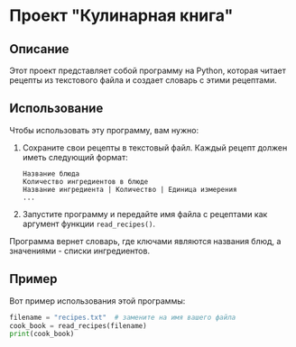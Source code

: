# Проект "Кулинарная книга"

## Описание
Этот проект представляет собой программу на Python, которая читает рецепты из текстового файла и создает словарь с этими рецептами.

## Использование
Чтобы использовать эту программу, вам нужно:

1. Сохраните свои рецепты в текстовый файл. Каждый рецепт должен иметь следующий формат:
    ```
    Название блюда
    Количество ингредиентов в блюде
    Название ингредиента | Количество | Единица измерения
    ...
    ```

2. Запустите программу и передайте имя файла с рецептами как аргумент функции `read_recipes()`.

Программа вернет словарь, где ключами являются названия блюд, а значениями - списки ингредиентов.

## Пример
Вот пример использования этой программы:

```python
filename = "recipes.txt"  # замените на имя вашего файла
cook_book = read_recipes(filename)
print(cook_book)
